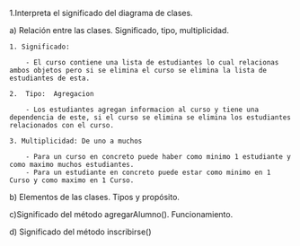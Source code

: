 
1.Interpreta el significado del diagrama de clases.

a) Relación entre las clases. Significado, tipo, multiplicidad.

    1. Significado:
              
        - El curso contiene una lista de estudiantes lo cual relacionas ambos objetos pero si se elimina el curso se elimina la lista de estudiantes de esta.
  
    2.  Tipo:  Agregacion
    
        - Los estudiantes agregan informacion al curso y tiene una dependencia de este, si el curso se elimina se elimina los estudiantes relacionados con el curso.

    3. Multiplicidad: De uno a muchos
        
        - Para un curso en concreto puede haber como minimo 1 estudiante y como maximo muchos estudiantes.
        - Para un estudiante en concreto puede estar como minimo en 1 Curso y como maximo en 1 Curso.

b) Elementos de las clases. Tipos y propósito.




c)Significado del método agregarAlumno(). Funcionamiento.




d) Significado del método inscribirse()